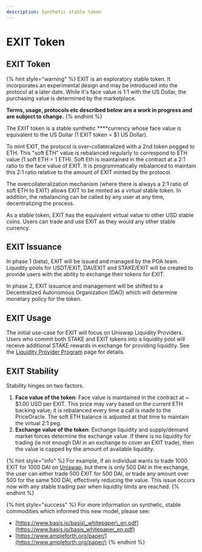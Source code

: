 ```yaml
---
description: Synthetic stable token
---
```


# EXIT Token

## **EXIT** Token

{% hint style="warning" %}
EXIT is an exploratory stable token. It incorporates an experimental design and may be introduced into the protocol at a later date. While it's face value is 1:1 with the US Dollar, the purchasing value is determined by the marketplace.  
  
**Terms, usage, protocols etc described below are a work in progress and are subject to change.**
{% endhint %}

The EXIT token is a stable synthetic ****currency whose face value is equivalent to the US Dollar \(1 EXIT token = $1 US Dollar\).

To mint EXIT, the protocol is over-collateralized with a 2nd token pegged to ETH. This "soft ETH" value is rebalanced regularly to correspond to ETH value  \(1 soft ETH = 1 ETH\). Soft Eth is maintained in the contract at a 2:1 ratio to the face value of EXIT. It is programmatically rebalanced to maintain this 2:1 ratio relative to the amount of EXIT minted by the protocol. 

The overcollateralization mechanism \(where there is always a 2:1 ratio of soft ETH to EXIT\) allows EXIT to be minted as a virtual stable token. In addition, the rebalancing can be called by any user at any time, decentralizing the process. 

As a stable token, EXIT has the equivalent virtual value to other USD stable coins. Users can trade and use EXIT as they would any other stable currency. 

## EXIT Issuance 

In phase 1 \(beta\), EXIT will be issued and managed by the POA team. Liquidity pools for USDT/EXIT, DAI/EXIT and STAKE/EXIT will be created to provide users with the ability to exchange their tokens for EXIT. 

In phase 2, EXIT issuance and management will be shifted to a Decentralized Autonomous Organization \(DAO\) which will determine monetary policy for the token.

## **EXIT Usage**

The initial use-case for EXIT will focus on Uniswap Liquidity Providers. Users who commit both STAKE and EXIT tokens into a liquidity pool will receive additional STAKE rewards in exchange for providing liquidity. See the [Liquidity Provider Program](liquidity-provider-program.md) page for details.

## **EXIT Stability**

Stability hinges on two factors. 

1. **Face value of the token**: Face value is maintained in the contract at ~ $1.00 USD per EXIT. This price may vary based on the current ETH backing value; it is rebalanced every time a call is made to the PriceOracle. The soft ETH balance is adjusted at that time to maintain the virtual 2:1 peg.  
2.  **Exchange value of the token**: Exchange liquidity and supply/demand market forces determine the exchange value. If there is no liquidity for trading \(ie not enough DAI in an exchange to cover an EXIT trade\), then the value is capped by the amount of available liquidity.

{% hint style="info" %}
For example, if an individual wants to trade 1000 EXIT for 1000 DAI on [Uniswap](https://uniswap.exchange/), but there is only 500 DAI in the exchange, the user can either trade 500 EXIT for 500 DAI, or trade any amount over 500 for the same 500 DAI, effectively reducing the value. This issue occurs now with any stable trading pair when liquidity limits are reached.
{% endhint %}

{% hint style="success" %}
For more information on synthetic, stable commodities which informed this new model, please see:

* [https://www.basis.io/basis\_whitepaper\_en.pdf](https://www.basis.io/basis_whitepaper_en.pdf)
* [https://www.ampleforth.org/paper/](https://www.ampleforth.org/paper/)
{% endhint %}

